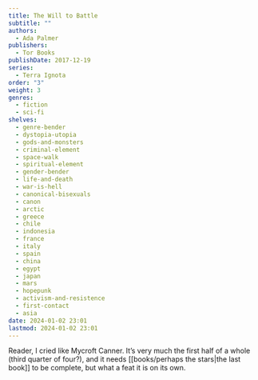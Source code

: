 ```yaml
---
title: The Will to Battle
subtitle: ""
authors:
  - Ada Palmer
publishers:
  - Tor Books
publishDate: 2017-12-19
series:
  - Terra Ignota
order: "3"
weight: 3
genres:
  - fiction
  - sci-fi
shelves:
  - genre-bender
  - dystopia-utopia
  - gods-and-monsters
  - criminal-element
  - space-walk
  - spiritual-element
  - gender-bender
  - life-and-death
  - war-is-hell
  - canonical-bisexuals
  - canon
  - arctic
  - greece
  - chile
  - indonesia
  - france
  - italy
  - spain
  - china
  - egypt
  - japan
  - mars
  - hopepunk
  - activism-and-resistence
  - first-contact
  - asia
date: 2024-01-02 23:01
lastmod: 2024-01-02 23:01
---
```

Reader, I cried like Mycroft Canner. It’s very much the first half of a whole (third quarter of four?), and it needs [[books/perhaps the stars|the last book]] to be complete, but what a feat it is on its own.